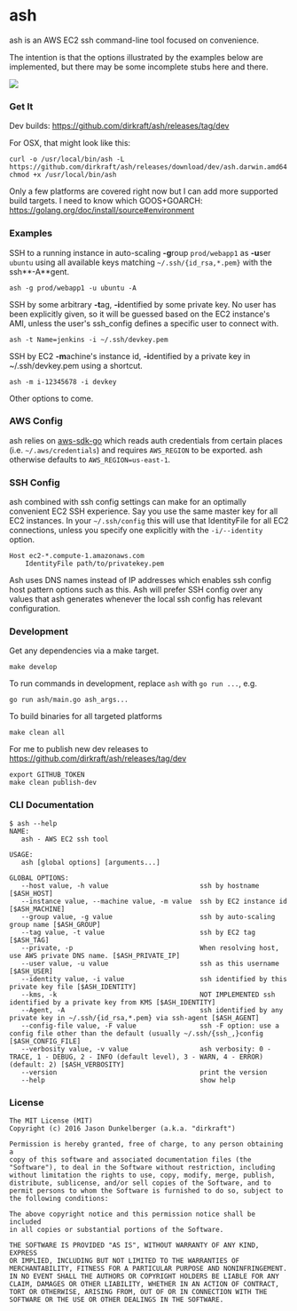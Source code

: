 ash
===

ash is an AWS EC2 ssh command-line tool focused on convenience.

The intention is that the options illustrated by the examples below are implemented, but there may be some incomplete stubs here and there.

<a href="https://travis-ci.org/dirkraft/ash">
<img src="https://travis-ci.org/dirkraft/ash.svg?branch=master">
</a>



### Get It ###

Dev builds: https://github.com/dirkraft/ash/releases/tag/dev

For OSX, that might look like this:

    curl -o /usr/local/bin/ash -L https://github.com/dirkraft/ash/releases/download/dev/ash.darwin.amd64
    chmod +x /usr/local/bin/ash

Only a few platforms are covered right now but I can add more supported
build targets. I need to know which GOOS+GOARCH:
https://golang.org/doc/install/source#environment



### Examples ###

SSH to a running instance in auto-scaling **-g**roup `prod/webapp1`
as **-u**ser `ubuntu` using all available keys matching
`~/.ssh/{id_rsa,*.pem}` with the ssh**-A**gent.

    ash -g prod/webapp1 -u ubuntu -A

SSH by some arbitrary **-t**ag, **-i**dentified by some private key.
No user has been explicitly given, so it will be guessed based on
the EC2 instance's AMI, unless the user's ssh_config defines a specific
user to connect with.

    ash -t Name=jenkins -i ~/.ssh/devkey.pem
    
SSH by EC2 **-m**achine's instance id, **-i**dentified by a private key
in ~/.ssh/devkey.pem using a shortcut. 

    ash -m i-12345678 -i devkey

Other options to come.



### AWS Config ###

ash relies on [aws-sdk-go](https://github.com/aws/aws-sdk-go) which
reads auth credentials from certain places (i.e. `~/.aws/credentials`)
and requires `AWS_REGION` to be exported. ash otherwise defaults to
`AWS_REGION=us-east-1`.



### SSH Config ###

ash combined with ssh config settings can make for an optimally
convenient EC2 SSH experience. Say you use the same master key for
all EC2 instances. In your `~/.ssh/config` this will use that
IdentityFile for all EC2 connections, unless you specify one explicitly
with the `-i/--identity` option.

    Host ec2-*.compute-1.amazonaws.com
        IdentityFile path/to/privatekey.pem

Ash uses DNS names instead of IP addresses which enables ssh config host
pattern options such as this. Ash will prefer SSH config over any values
that ash generates whenever the local ssh config has relevant
configuration. 



### Development ###

Get any dependencies via a make target.

    make develop

To run commands in development, replace `ash` with `go run ...`, e.g. 

    go run ash/main.go ash_args...

To build binaries for all targeted platforms

    make clean all

For me to publish new dev releases to
https://github.com/dirkraft/ash/releases/tag/dev

    export GITHUB_TOKEN
    make clean publish-dev



### CLI Documentation ###

```
$ ash --help
NAME:
   ash - AWS EC2 ssh tool

USAGE:
   ash [global options] [arguments...]

GLOBAL OPTIONS:
   --host value, -h value                       ssh by hostname [$ASH_HOST]
   --instance value, --machine value, -m value  ssh by EC2 instance id [$ASH_MACHINE]
   --group value, -g value                      ssh by auto-scaling group name [$ASH_GROUP]
   --tag value, -t value                        ssh by EC2 tag [$ASH_TAG]
   --private, -p                                When resolving host, use AWS private DNS name. [$ASH_PRIVATE_IP]
   --user value, -u value                       ssh as this username [$ASH_USER]
   --identity value, -i value                   ssh identified by this private key file [$ASH_IDENTITY]
   --kms, -k                                    NOT IMPLEMENTED ssh identified by a private key from KMS [$ASH_IDENTITY]
   --Agent, -A                                  ssh identified by any private key in ~/.ssh/{id_rsa,*.pem} via ssh-agent [$ASH_AGENT]
   --config-file value, -F value                ssh -F option: use a config file other than the default (usually ~/.ssh/{ssh_,}config [$ASH_CONFIG_FILE]
   --verbosity value, -v value                  ash verbosity: 0 - TRACE, 1 - DEBUG, 2 - INFO (default level), 3 - WARN, 4 - ERROR) (default: 2) [$ASH_VERBOSITY]
   --version                                    print the version
   --help                                       show help
 ```



### License ###

```
The MIT License (MIT)
Copyright (c) 2016 Jason Dunkelberger (a.k.a. "dirkraft")

Permission is hereby granted, free of charge, to any person obtaining a 
copy of this software and associated documentation files (the 
"Software"), to deal in the Software without restriction, including 
without limitation the rights to use, copy, modify, merge, publish, 
distribute, sublicense, and/or sell copies of the Software, and to 
permit persons to whom the Software is furnished to do so, subject to 
the following conditions:

The above copyright notice and this permission notice shall be included 
in all copies or substantial portions of the Software.

THE SOFTWARE IS PROVIDED "AS IS", WITHOUT WARRANTY OF ANY KIND, EXPRESS 
OR IMPLIED, INCLUDING BUT NOT LIMITED TO THE WARRANTIES OF 
MERCHANTABILITY, FITNESS FOR A PARTICULAR PURPOSE AND NONINFRINGEMENT. 
IN NO EVENT SHALL THE AUTHORS OR COPYRIGHT HOLDERS BE LIABLE FOR ANY 
CLAIM, DAMAGES OR OTHER LIABILITY, WHETHER IN AN ACTION OF CONTRACT, 
TORT OR OTHERWISE, ARISING FROM, OUT OF OR IN CONNECTION WITH THE 
SOFTWARE OR THE USE OR OTHER DEALINGS IN THE SOFTWARE.
```
